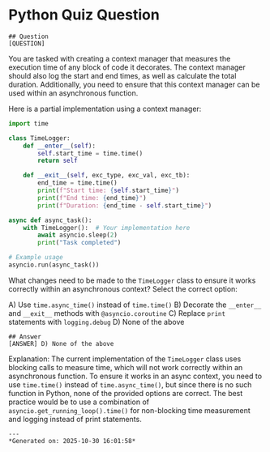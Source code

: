 # Python Quiz Question
    
    ## Question
    [QUESTION]
You are tasked with creating a context manager that measures the execution time of any block of code it decorates. The context manager should also log the start and end times, as well as calculate the total duration. Additionally, you need to ensure that this context manager can be used within an asynchronous function.

Here is a partial implementation using a context manager:

```python
import time

class TimeLogger:
    def __enter__(self):
        self.start_time = time.time()
        return self

    def __exit__(self, exc_type, exc_val, exc_tb):
        end_time = time.time()
        print(f"Start time: {self.start_time}")
        print(f"End time: {end_time}")
        print(f"Duration: {end_time - self.start_time}")

async def async_task():
    with TimeLogger():  # Your implementation here
        await asyncio.sleep(2)
        print("Task completed")

# Example usage
asyncio.run(async_task())
```

What changes need to be made to the `TimeLogger` class to ensure it works correctly within an asynchronous context? Select the correct option:

A) Use `time.async_time()` instead of `time.time()`
B) Decorate the `__enter__` and `__exit__` methods with `@asyncio.coroutine`
C) Replace `print` statements with `logging.debug`
D) None of the above
    
    ## Answer
    [ANSWER] D) None of the above

Explanation: The current implementation of the `TimeLogger` class uses blocking calls to measure time, which will not work correctly within an asynchronous function. To ensure it works in an async context, you need to use `time.time()` instead of `time.async_time()`, but since there is no such function in Python, none of the provided options are correct. The best practice would be to use a combination of `asyncio.get_running_loop().time()` for non-blocking time measurement and logging instead of print statements.
    
    ---
    *Generated on: 2025-10-30 16:01:58*
    